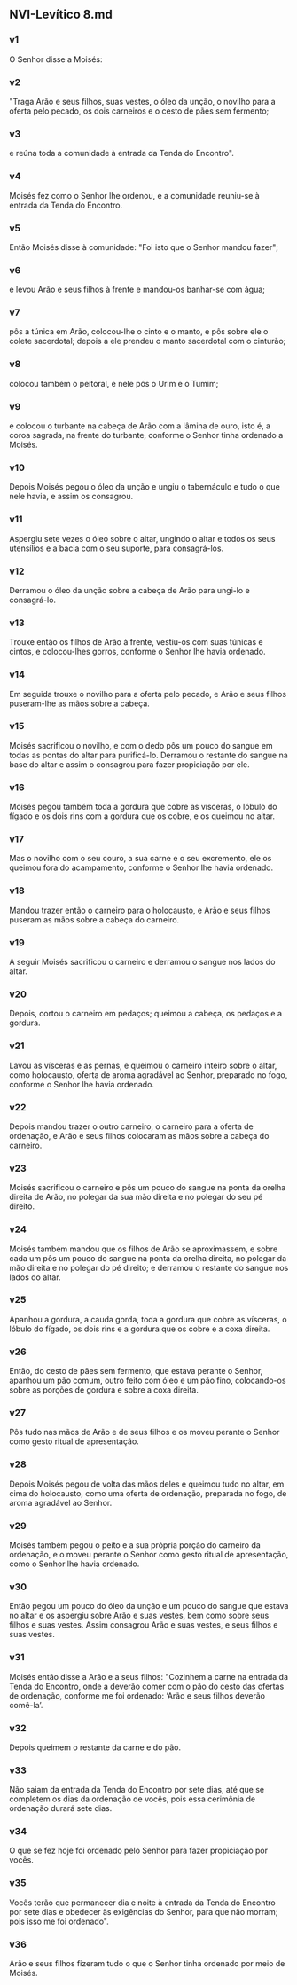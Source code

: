 ## NVI-Levítico 8.md
### v1
 O Senhor disse a Moisés:
### v2
 "Traga Arão e seus filhos, suas vestes, o óleo da unção, o novilho para a oferta pelo pecado, os dois carneiros e o cesto de pães sem fermento;
### v3
 e reúna toda a comunidade à entrada da Tenda do Encontro".
### v4
 Moisés fez como o Senhor lhe ordenou, e a comunidade reuniu-se à entrada da Tenda do Encontro.
### v5
 Então Moisés disse à comunidade: "Foi isto que o Senhor mandou fazer";
### v6
 e levou Arão e seus filhos à frente e mandou-os banhar-se com água;
### v7
 pôs a túnica em Arão, colocou-lhe o cinto e o manto, e pôs sobre ele o colete sacerdotal; depois a ele prendeu o manto sacerdotal com o cinturão;
### v8
 colocou também o peitoral, e nele pôs o Urim e o Tumim;
### v9
 e colocou o turbante na cabeça de Arão com a lâmina de ouro, isto é, a coroa sagrada, na frente do turbante, conforme o Senhor tinha ordenado a Moisés.
### v10
 Depois Moisés pegou o óleo da unção e ungiu o tabernáculo e tudo o que nele havia, e assim os consagrou.
### v11
 Aspergiu sete vezes o óleo sobre o altar, ungindo o altar e todos os seus utensílios e a bacia com o seu suporte, para consagrá-los.
### v12
 Derramou o óleo da unção sobre a cabeça de Arão para ungi-lo e consagrá-lo.
### v13
 Trouxe então os filhos de Arão à frente, vestiu-os com suas túnicas e cintos, e colocou-lhes gorros, conforme o Senhor lhe havia ordenado.
### v14
 Em seguida trouxe o novilho para a oferta pelo pecado, e Arão e seus filhos puseram-lhe as mãos sobre a cabeça.
### v15
 Moisés sacrificou o novilho, e com o dedo pôs um pouco do sangue em todas as pontas do altar para purificá-lo. Derramou o restante do sangue na base do altar e assim o consagrou para fazer propiciação por ele.
### v16
 Moisés pegou também toda a gordura que cobre as vísceras, o lóbulo do fígado e os dois rins com a gordura que os cobre, e os queimou no altar.
### v17
 Mas o novilho com o seu couro, a sua carne e o seu excremento, ele os queimou fora do acampamento, conforme o Senhor lhe havia ordenado.
### v18
 Mandou trazer então o carneiro para o holocausto, e Arão e seus filhos puseram as mãos sobre a cabeça do carneiro.
### v19
 A seguir Moisés sacrificou o carneiro e derramou o sangue nos lados do altar.
### v20
 Depois, cortou o carneiro em pedaços; queimou a cabeça, os pedaços e a gordura.
### v21
 Lavou as vísceras e as pernas, e queimou o carneiro inteiro sobre o altar, como holocausto, oferta de aroma agradável ao Senhor, preparado no fogo, conforme o Senhor lhe havia ordenado.
### v22
 Depois mandou trazer o outro carneiro, o carneiro para a oferta de ordenação, e Arão e seus filhos colocaram as mãos sobre a cabeça do carneiro.
### v23
 Moisés sacrificou o carneiro e pôs um pouco do sangue na ponta da orelha direita de Arão, no polegar da sua mão direita e no polegar do seu pé direito.
### v24
 Moisés também mandou que os filhos de Arão se aproximassem, e sobre cada um pôs um pouco do sangue na ponta da orelha direita, no polegar da mão direita e no polegar do pé direito; e derramou o restante do sangue nos lados do altar.
### v25
 Apanhou a gordura, a cauda gorda, toda a gordura que cobre as vísceras, o lóbulo do fígado, os dois rins e a gordura que os cobre e a coxa direita.
### v26
 Então, do cesto de pães sem fermento, que estava perante o Senhor, apanhou um pão comum, outro feito com óleo e um pão fino, colocando-os sobre as porções de gordura e sobre a coxa direita.
### v27
 Pôs tudo nas mãos de Arão e de seus filhos e os moveu perante o Senhor como gesto ritual de apresentação.
### v28
 Depois Moisés pegou de volta das mãos deles e queimou tudo no altar, em cima do holocausto, como uma oferta de ordenação, preparada no fogo, de aroma agradável ao Senhor.
### v29
 Moisés também pegou o peito e a sua própria porção do carneiro da ordenação, e o moveu perante o Senhor como gesto ritual de apresentação, como o Senhor lhe havia ordenado.
### v30
 Então pegou um pouco do óleo da unção e um pouco do sangue que estava no altar e os aspergiu sobre Arão e suas vestes, bem como sobre seus filhos e suas vestes. Assim consagrou Arão e suas vestes, e seus filhos e suas vestes.
### v31
 Moisés então disse a Arão e a seus filhos: "Cozinhem a carne na entrada da Tenda do Encontro, onde a deverão comer com o pão do cesto das ofertas de ordenação, conforme me foi ordenado: ‘Arão e seus filhos deverão comê-la’.
### v32
 Depois queimem o restante da carne e do pão.
### v33
 Não saiam da entrada da Tenda do Encontro por sete dias, até que se completem os dias da ordenação de vocês, pois essa cerimônia de ordenação durará sete dias.
### v34
 O que se fez hoje foi ordenado pelo Senhor para fazer propiciação por vocês.
### v35
 Vocês terão que permanecer dia e noite à entrada da Tenda do Encontro por sete dias e obedecer às exigências do Senhor, para que não morram; pois isso me foi ordenado".
### v36
 Arão e seus filhos fizeram tudo o que o Senhor tinha ordenado por meio de Moisés.

